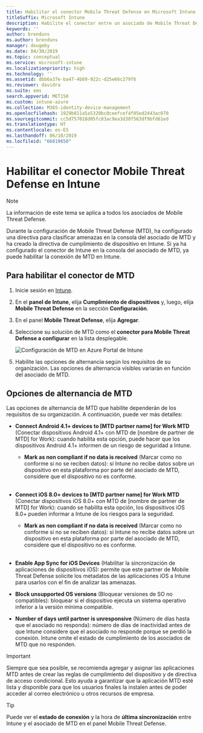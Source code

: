 ```yaml
---
title: Habilitar el conector Mobile Threat Defense en Microsoft Intune
titleSuffix: Microsoft Intune
description: Habilite el conector entre un asociado de Mobile Threat Defense (MTD) y Microsoft Intune.
keywords: ''
author: brenduns
ms.author: brenduns
manager: dougeby
ms.date: 04/30/2019
ms.topic: conceptual
ms.service: microsoft-intune
ms.localizationpriority: high
ms.technology: ''
ms.assetid: dbb6a37e-ba47-4b69-922c-d25e66c279f6
ms.reviewer: davidra
ms.suite: ems
search.appverid: MET150
ms.custom: intune-azure
ms.collection: M365-identity-device-management
ms.openlocfilehash: 1929b811a5a5320bc0ceefcef4f05ed2443ac070
ms.sourcegitcommit: cc5d757018d05fc03ac9ea3d30f563df9bfd61ed
ms.translationtype: HT
ms.contentlocale: es-ES
ms.lasthandoff: 06/10/2019
ms.locfileid: "66819650"
---
```

# <a name="enable-the-mobile-threat-defense-connector-in-intune"></a>Habilitar el conector Mobile Threat Defense en Intune

> [!NOTE] 
> La información de este tema se aplica a todos los asociados de Mobile Threat Defense.

Durante la configuración de Mobile Threat Defense (MTD), ha configurado una directiva para clasificar amenazas en la consola del asociado de MTD y ha creado la directiva de cumplimiento de dispositivo en Intune. Si ya ha configurado el conector de Intune en la consola del asociado de MTD, ya puede habilitar la conexión de MTD en Intune.

## <a name="to-enable-the-mtd-connector"></a>Para habilitar el conector de MTD

1. Inicie sesión en [Intune](https://go.microsoft.com/fwlink/?linkid=2090973).

4. En el **panel de Intune**, elija **Cumplimiento de dispositivos** y, luego, elija **Mobile Threat Defense** en la sección **Configuración**.

5. En el panel **Mobile Threat Defense**, elija **Agregar**.

6. Seleccione su solución de MTD como el **conector para Mobile Threat Defense a configurar** en la lista desplegable.

    ![Configuración de MTD en Azure Portal de Intune](./media/enable-mtd-connector-1.png)

7. Habilite las opciones de alternancia según los requisitos de su organización. Las opciones de alternancia visibles variarán en función del asociado de MTD.

## <a name="mtd-toggle-options"></a>Opciones de alternancia de MTD

Las opciones de alternancia de MTD que habilite dependerán de los requisitos de su organización. A continuación, puede ver más detalles:

- **Connect Android 4.1+ devices to [MTD partner name] for Work MTD** (Conectar dispositivos Android 4.1+ con MTD de [nombre de partner de MTD] for Work): cuando habilita esta opción, puede hacer que los dispositivos Android 4.1+ informen de un riesgo de seguridad a Intune.
    - **Mark as non compliant if no data is received** (Marcar como no conforme si no se reciben datos): si Intune no recibe datos sobre un dispositivo en esta plataforma por parte del asociado de MTD, considere que el dispositivo no es conforme.
<br></br>
- **Connect iOS 8.0+ devices to [MTD partner name] for Work MTD** (Conectar dispositivos iOS 8.0+ con MTD de [nombre de partner de MTD] for Work): cuando se habilita esta opción, los dispositivos iOS 8.0+ pueden informar a Intune de los riesgos para la seguridad.
    - **Mark as non compliant if no data is received** (Marcar como no conforme si no se reciben datos): si Intune no recibe datos sobre un dispositivo en esta plataforma por parte del asociado de MTD, considere que el dispositivo no es conforme.
<br></br>
- **Enable App Sync for iOS Devices** (Habilitar la sincronización de aplicaciones de dispositivos iOS): permite que este partner de Mobile Threat Defense solicite los metadatos de las aplicaciones iOS a Intune para usarlos con el fin de analizar las amenazas.

- **Block unsupported OS versions** (Bloquear versiones de SO no compatibles): bloquear si el dispositivo ejecuta un sistema operativo inferior a la versión mínima compatible.

- **Number of days until partner is unresponsive** (Número de días hasta que el asociado no responda): número de días de inactividad antes de que Intune considere que el asociado no responde porque se perdió la conexión. Intune omite el estado de cumplimiento de los asociados de MTD que no responden.

> [!IMPORTANT] 
> Siempre que sea posible, se recomienda agregar y asignar las aplicaciones MTD antes de crear las reglas de cumplimiento del dispositivo y de directiva de acceso condicional. Esto ayuda a garantizar que la aplicación MTD esté lista y disponible para que los usuarios finales la instalen antes de poder acceder al correo electrónico u otros recursos de empresa.

> [!TIP]
> Puede ver el **estado de conexión** y la hora de **última sincronización** entre Intune y el asociado de MTD en el panel Mobile Threat Defense.
